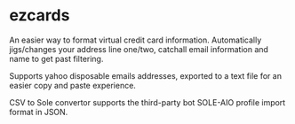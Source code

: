 # ezcards

An easier way to format virtual credit card information.
Automatically jigs/changes your address line one/two, catchall email information and name to get past filtering. 

Supports yahoo disposable emails addresses, exported to a text file for an easier copy and paste experience. 

CSV to Sole convertor supports the third-party bot SOLE-AIO profile import format in JSON. 
